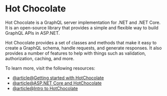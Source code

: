 # Hot Chocolate

Hot Chocolate is a GraphQL server implementation for .NET and .NET Core. It is an open-source library that provides a simple and flexible way to build GraphQL APIs in ASP.NET.

Hot Chocolate provides a set of classes and methods that make it easy to create a GraphQL schema, handle requests, and generate responses. It also provides a number of features to help with things such as validation, authorization, caching, and more.

To learn more, visit the following resources:

- [@article@Getting started with HotChocolate](https://learn.microsoft.com/en-us/shows/on-net/getting-started-with-hotchocolate)
- [@article@ASP.NET Core and HotChocolate](https://chillicream.com/docs/hotchocolate/v12/api-reference/aspnetcore)
- [@article@Intro to HotChocolate](https://chillicream.com/docs/hotchocolate)

